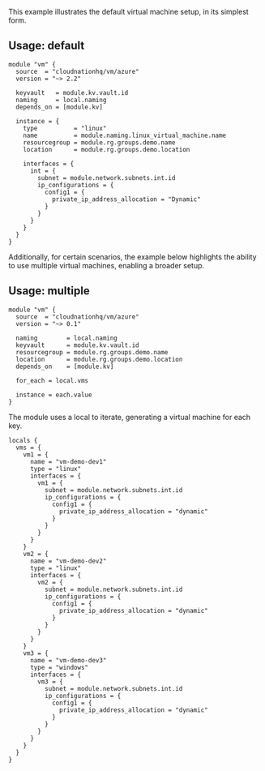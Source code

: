 This example illustrates the default virtual machine setup, in its simplest form.

## Usage: default

```hcl
module "vm" {
  source  = "cloudnationhq/vm/azure"
  version = "~> 2.2"

  keyvault   = module.kv.vault.id
  naming     = local.naming
  depends_on = [module.kv]

  instance = {
    type          = "linux"
    name          = module.naming.linux_virtual_machine.name
    resourcegroup = module.rg.groups.demo.name
    location      = module.rg.groups.demo.location

    interfaces = {
      int = {
        subnet = module.network.subnets.int.id
        ip_configurations = {
          config1 = {
            private_ip_address_allocation = "Dynamic"
          }
        }
      }
    }
  }
}
```

Additionally, for certain scenarios, the example below highlights the ability to use multiple virtual machines, enabling a broader setup.

## Usage: multiple

```hcl
module "vm" {
  source  = "cloudnationhq/vm/azure"
  version = "~> 0.1"

  naming        = local.naming
  keyvault      = module.kv.vault.id
  resourcegroup = module.rg.groups.demo.name
  location      = module.rg.groups.demo.location
  depends_on    = [module.kv]

  for_each = local.vms

  instance = each.value
}
```

The module uses a local to iterate, generating a virtual machine for each key.

```hcl
locals {
  vms = {
    vm1 = {
      name = "vm-demo-dev1"
      type = "linux"
      interfaces = {
        vm1 = {
          subnet = module.network.subnets.int.id
          ip_configurations = {
            config1 = {
              private_ip_address_allocation = "dynamic"
            }
          }
        }
      }
    }
    vm2 = {
      name = "vm-demo-dev2"
      type = "linux"
      interfaces = {
        vm2 = {
          subnet = module.network.subnets.int.id
          ip_configurations = {
            config1 = {
              private_ip_address_allocation = "dynamic"
            }
          }
        }
      }
    }
    vm3 = {
      name = "vm-demo-dev3"
      type = "windows"
      interfaces = {
        vm3 = {
          subnet = module.network.subnets.int.id
          ip_configurations = {
            config1 = {
              private_ip_address_allocation = "dynamic"
            }
          }
        }
      }
    }
  }
}
```
